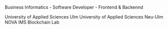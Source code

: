 Business Informatics - Software Developer - Frontend & Backennd

University of Applied Sciences Ulm
University of Applied Sciences Neu-Ulm
NOVA IMS Blockchain Lab
